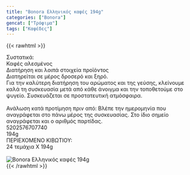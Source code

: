 ```yaml
---
title: "Bonora Ελληνικός καφές 194g"
categories: ["Bonora"]
gencat: ["Τρόφιμα"]
tags: ["Καφέδες"]
---
```

{{< rawhtml >}}

<div class="sload64"><div class="product"><div id="sistatika">Συστατικά:</div><div class="alltext">Καφές αλεσμένος</div><div id="loipa">Διατήρηση και λοιπά στοιχεία προϊόντος</div><div class="alltext">Διατηρείται σε μέρος δροσερό και ξηρό.<br>Για την καλύτερη διατήρηση του αρώματος και της γεύσης, κλείνουμε καλά τη συσκευασία μετά από κάθε άνοιγμα και την τοποθετούμε στο ψυγείο. Συσκευάζεται σε προστατευτική ατμόσφαιρα.<br><br>Ανάλωση κατά προτίμηση πριν από: Βλέπε την ημερομηνία που αναγράφεται στο πάνω μέρος της συσκευασίας. Στο ίδιο σημείο αναγράφεται και ο αριθμός παρτίδας.<br></div><div id="barcode"><div id="barimage1"></div><span id="bartext">5202576707740</span><br></div><div id="varos"><div id="varosimage1"></div><span id="varostext">194g</span><br></div><div id="kivotio">ΠΕΡΙΕΧΟΜΕΝΟ ΚΙΒΩΤΙΟΥ:<br>24 τεμάχια Χ 194g</div><br><div class="pimg"><img alt="Bonora Ελληνικός καφές 194g" title="Bonora Ελληνικός καφές 194g" src="/media/images/bonora-ellhnikos-kafes-194g.jpg"></div></div></div>
{{< /rawhtml >}}


